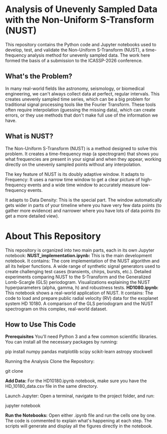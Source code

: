 

# Analysis of Unevenly Sampled Data with the Non-Uniform S-Transform (NUST)
This repository contains the Python code and Jupyter notebooks used to develop, test, and validate the Non-Uniform S-Transform (NUST), a time-frequency analysis method for unevenly sampled data. The work here formed the basis of a submission to the ICASSP-2026 conference.

## What's the Problem?
In many real-world fields like astronomy, seismology, or biomedical engineering, we can't always collect data at perfect, regular intervals. This creates unevenly sampled time series, which can be a big problem for traditional signal processing tools like the Fourier Transform. These tools often require interpolation (guessing the missing data), which can create errors, or they use methods that don't make full use of the information we have.

## What is NUST?
The Non-Uniform S-Transform (NUST) is a method designed to solve this problem. It creates a time-frequency map (a spectrogram) that shows you what frequencies are present in your signal and when they appear, working directly on the unevenly sampled points without any interpolation.

The key feature of NUST is its doubly adaptive window. 
It adapts to Frequency: It uses a narrow time window to get a clear picture of high-frequency events and a wide time window to accurately measure low-frequency events.

It adapts to Data Density: This is the special part. The window automatically gets wider in parts of your timeline where you have very few data points (to gather more evidence) and narrower where you have lots of data points (to get a more detailed view).

# About This Repository
This repository is organized into two main parts, each in its own Jupyter notebook:
**NUST_implementation.ipynb:** This is the main development notebook. It contains:
The core implementation of the NUST algorithm and all its helper functions. A wide range of synthetic signal generators used to create challenging test cases (transients, chirps, bursts, etc.). Detailed experiments comparing NUST to the S-Transform and the Generalized Lomb-Scargle (GLS) periodogram. Visualizations explaining the NUST hyperparameters (alpha, gamma, h) and robustness tests.
**HD1080.ipynb:** This notebook shows a real-world application of NUST. It contains:
The code to load and prepare public radial velocity (RV) data for the exoplanet system HD 10180. A comparison of the GLS periodogram and the NUST spectrogram on this complex, real-world dataset.

## How to Use This Code
**Prerequisites**
You'll need Python 3 and a few common scientific libraries. You can install all the necessary packages by running:

pip install numpy pandas matplotlib scipy scikit-learn astropy stockwell

Running the Analysis
Clone the Repository:

git clone <your-repo-url>

**Add Data:** For the HD10180.ipynb notebook, make sure you have the HD_10180_data.csv file in the same directory.

Launch Jupyter: Open a terminal, navigate to the project folder, and run:

jupyter notebook

**Run the Notebooks:** Open either .ipynb file and run the cells one by one. The code is commented to explain what's happening at each step. The scripts will generate and display all the figures directly in the notebook.
